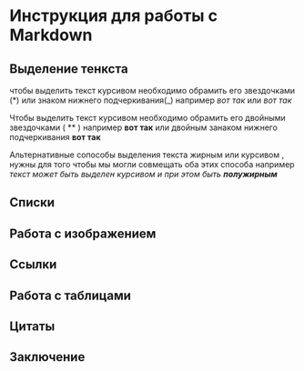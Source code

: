 # Инструкция для работы с Markdown

## Выделение тенкста

чтобы выделить текст курсивом необходимо обрамить его звездочками (*) или знаком нижнего подчеркивания(_) например  *вот так*  или _вот так_

Чтобы выделить текст курсивом необходимо обрамить его двойными звездочками ( ** ) например **вот так** или двойным занаком нижнего подчеркивания  __вот так__ 

Альтернативные сопособы выделения текста жирным или курсивом , нужны для того чтобы мы могли совмещать оба этих способа например _текст может быть выделен курсивом и при этом быть **полужирным**_

## Списки

## Работа с изображением 

## Ссылки 

## Работа с таблицами 

## Цитаты

## Заключение 